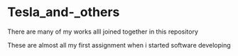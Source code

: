 # Tesla_and-_others
There are many of my works alll joined together in this repository 

These are almost all my first assignment when i started software developing
